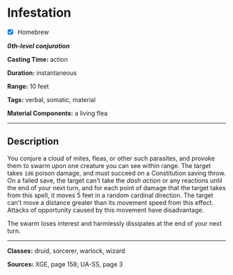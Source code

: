 # Infestation

- [x] Homebrew

***0th-level conjuration***

**Casting Time:** action

**Duration:** instantaneous

**Range:** 10 feet

**Tags:** verbal, somatic, material

**Material Components:** a living flea

---

## Description
You conjure a cloud of mites, fleas, or other such parasites, and provoke them to swarm upon one creature you can see within range. The target takes `1d6` poison damage, and must succeed on a Constitution saving throw. On a failed save, the target can't take the *dash action* or any reactions until the end of your next turn, and for each point of damage that the target takes from this spell, it moves 5 feet in a random cardinal direction. The target can't move a distance greater than its movement speed from this effect. Attacks of opportunity caused by this movement have disadvantage.

The swarm loses interest and harmlessly dissipates at the end of your next turn.

---

**Classes:** druid, sorcerer, warlock, wizard

**Sources:** XGE, page 158; UA-SS, page 3

<!-- QA pass needed -->
